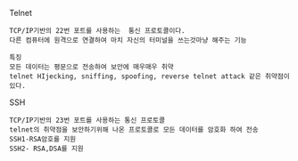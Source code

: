 Telnet

    TCP/IP기반의 22번 포트를 사용하는  통신 프로토콜이다.
    다른 컴퓨터에 원격으로 연결하여 마치 자신의 터미널을 쓰는것마냥 해주는 기능

    특징
    모든 데이터는 평문으로 전송하여 보안에 매우매우 취약
    telnet HIjecking, sniffing, spoofing, reverse telnet attack 같은 취약점이 있다.

SSH

    TCP/IP기반의 23번 포트를 사용하는 통신 프로토콜 
    telnet의 취약점을 보안하기위해 나온 프로토콜로 모든 데이터를 암호화 하여 전송
    SSH1-RSA암호를 지원
    SSH2- RSA,DSA를 지원
    